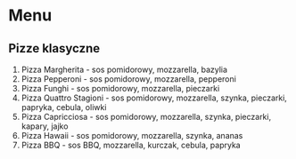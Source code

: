 # Menu

## Pizze klasyczne 

1. Pizza Margherita - sos pomidorowy, mozzarella, bazylia
2. Pizza Pepperoni - sos pomidorowy, mozzarella, pepperoni
3. Pizza Funghi - sos pomidorowy, mozzarella, pieczarki
4. Pizza Quattro Stagioni - sos pomidorowy, mozzarella, szynka, pieczarki, papryka, cebula, oliwki
5. Pizza Capricciosa - sos pomidorowy, mozzarella, szynka, pieczarki, kapary, jajko
6. Pizza Hawaii - sos pomidorowy, mozzarella, szynka, ananas
7. Pizza BBQ - sos BBQ, mozzarella, kurczak, cebula, papryka
